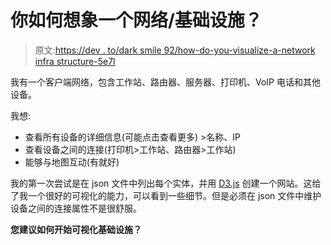 # 你如何想象一个网络/基础设施？

> 原文:[https://dev . to/dark smile 92/how-do-you-visualize-a-network infra structure-5e7l](https://dev.to/darksmile92/how-do-you-visualize-a-networkinfrastructure-5e7l)

我有一个客户端网络，包含工作站、路由器、服务器、打印机、VoIP 电话和其他设备。

我想:

*   查看所有设备的详细信息(可能点击查看更多) >名称、IP
*   查看设备之间的连接(打印机>工作站、路由器>工作站)
*   能够与地图互动(有就好)

我的第一次尝试是在 json 文件中列出每个实体，并用 [D3.js](https://d3js.org/) 创建一个网站。这给了我一个很好的可视化的能力，可以看到一些细节。但是必须在 json 文件中维护设备之间的连接属性不是很舒服。

**您建议如何开始可视化基础设施？**